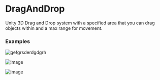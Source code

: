 # DragAndDrop
Unity 3D Drag and Drop system with a specified area that you can drag objects within and a max range for movement.

### Examples

![gefgrsderdgdgrh](https://user-images.githubusercontent.com/54812998/204825640-fd8bc48d-a27c-4613-aad8-0e3ba0316ea7.png)

![image](https://user-images.githubusercontent.com/54812998/204825918-cdd9ef3a-6284-4e80-ad23-473a02c6a268.png)

![image](https://user-images.githubusercontent.com/54812998/204826019-6680a32d-c503-455b-b6c2-f3ecc6221463.png)
